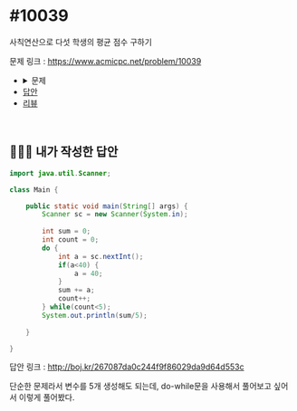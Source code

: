 # #10039

사칙연산으로 다섯 학생의 평균 점수 구하기

문제 링크 : https://www.acmicpc.net/problem/10039

<ul>
	<li>
		<details>
    <summary>문제</summary>
    <h3>문제</h3>
    상현이가 가르치는 아이폰 앱 개발 수업의 수강생은 원섭, 세희, 상근, 숭, 강수이다.<br>어제 이 수업의 기말고사가 있었고, 상현이는 지금 학생들의 기말고사 시험지를 채점하고 있다. 기말고사 점수가 40점 이상인 학생들은 그 점수 그대로 자신의 성적이 된다. 하지만, 40점 미만인 학생들은 보충학습을 듣는 조건을 수락하면 40점을 받게 된다. 보충학습은 거부할 수 없기 때문에, 40점 미만인 학생들은 항상 40점을 받게 된다.<br>학생 5명의 점수가 주어졌을 때, 평균 점수를 구하는 프로그램을 작성하시오.
    <h3>입력</h3>
    입력은 총 5줄로 이루어져 있고, 원섭이의 점수, 세희의 점수, 상근이의 점수, 숭이의 점수, 강수의 점수가 순서대로 주어진다.<br>점수는 모두 0점 이상, 100점 이하인 5의 배수이다. 따라서, 평균 점수는 항상 정수이다. 
    <h3>출력</h3>
    첫째 줄에 학생 5명의 평균 점수를 출력한다.
    <h3>예제 입력 1</h3>
      10<br>65<br>100<br>30<br>95
    <h3>예제 출력 1</h3>
   	  68<br>
    </details>
	</li>
	<li><a href="#answer">답안</a></li>
	<li><a href="#review">리뷰</a></li>
</ul>

<br>

## <a name="answer"></a>🙆🏻‍♂️ 내가 작성한 답안

```java
import java.util.Scanner;

class Main {

	public static void main(String[] args) {
		Scanner sc = new Scanner(System.in);
		
		int sum = 0;
		int count = 0;
		do {
			int a = sc.nextInt();
			if(a<40) {
				a = 40;
			}
			sum += a;
			count++;
		} while(count<5);
		System.out.println(sum/5);
		
	}

}
```

답안 링크 : http://boj.kr/267087da0c244f9f86029da9d64d553c

단순한 문제라서 변수를 5개 생성해도 되는데, do-while문을 사용해서 풀어보고 싶어서 이렇게 풀어봤다.

<br>